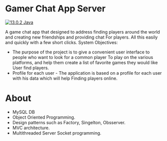 # Gamer Chat App Server

[![13.0.2 Java](https://img.shields.io/badge/Java-13.0.2-blue.svg)](https://opensource.org/licenses/)


A game chat app that designed to address finding players around the world and creating new friendships and providing chat
For players. All this easily and quickly with a few short clicks.
System Objectives:
* The purpose of the project is to give a convenient user interface to people who want to look for a common player
To play on the various platforms, and help them create a list of favorite games they would like
User find players.
* Profile for each user - The application is based on a profile for each user with his data which will help
Finding players online.

# About

* MySQL DB
* Object Oriented Programming.
* Design patterns such as Factory, Singelton, Obsserver.
* MVC architecture.
* Multithreaded Server Socket programming.



